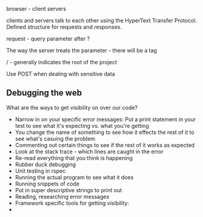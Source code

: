 browser - client
servers

clients and servers talk to each other using the HyperText Transfer Protocol. Defined structure for requests and responses.


request - query parameter after ?

The way the server treats the parameter - there will be a tag


/ - generally indicates the root of the project


Use POST when dealing with sensitive data

## Debugging the web

What are the ways to get visibility on over our code?
- Narrow in on your specific error messages: Put a print statement in your test to see what it's expecting vs. what you're getting
- You change the name of something to see how it effects the rest of it to see what's casuing the problem
- Commenting out certain things to see if the rest of it works as expected
- Look at the stack trace - which lines are caught in the error
- Re-read everything that you think is happening
- Rubber duck debugging
- Unit testing in rspec
- Running the actual program to see what it does
- Running snippets of code
- Put in super descriptive strings to print out
- Reading, researching error messages
- Framework specific tools for getting visibility:
-
